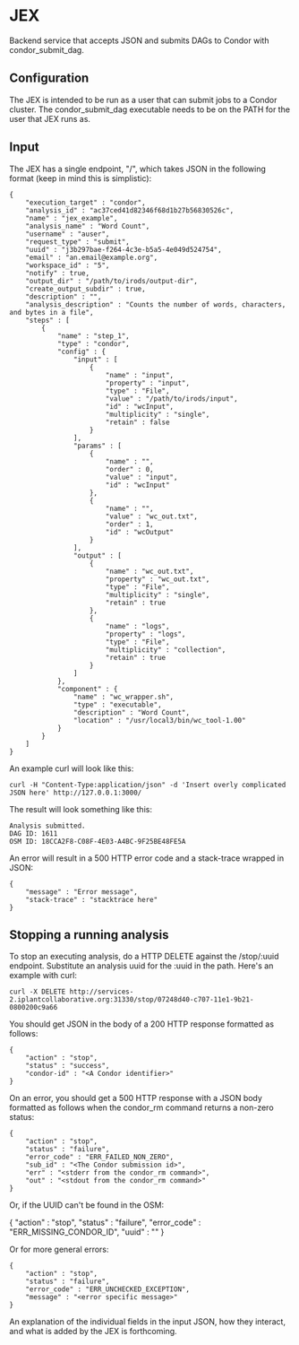JEX
===
Backend service that accepts JSON and submits DAGs to Condor with condor_submit_dag.


Configuration
-------------
The JEX is intended to be run as a user that can submit jobs to a Condor cluster. The condor_submit_dag executable needs to be on the PATH for the user that JEX runs as.


Input
-----
The JEX has a single endpoint, "/", which takes JSON in the following format (keep in mind this is simplistic):

    {
        "execution_target" : "condor",
        "analysis_id" : "ac37ced41d82346f68d1b27b56830526c",
        "name" : "jex_example",
        "analysis_name" : "Word Count",
        "username" : "auser",
        "request_type" : "submit",
        "uuid" : "j3b297bae-f264-4c3e-b5a5-4e049d524754",
        "email" : "an.email@example.org",
        "workspace_id" : "5",
        "notify" : true,
        "output_dir" : "/path/to/irods/output-dir",
        "create_output_subdir" : true,
        "description" : "",
        "analysis_description" : "Counts the number of words, characters, and bytes in a file",
        "steps" : [
            {
                "name" : "step_1",
                "type" : "condor",
                "config" : {
                    "input" : [
                        {
                            "name" : "input",
                            "property" : "input",
                            "type" : "File",
                            "value" : "/path/to/irods/input",
                            "id" : "wcInput",
                            "multiplicity" : "single",
                            "retain" : false
                        }
                    ],
                    "params" : [
                        {
                            "name" : "",
                            "order" : 0,
                            "value" : "input",
                            "id" : "wcInput"
                        },
                        {
                            "name" : "",
                            "value" : "wc_out.txt",
                            "order" : 1,
                            "id" : "wcOutput"
                        }
                    ],
                    "output" : [
                        {
                            "name" : "wc_out.txt",
                            "property" : "wc_out.txt",
                            "type" : "File",
                            "multiplicity" : "single",
                            "retain" : true
                        },
                        {
                            "name" : "logs",
                            "property" : "logs",
                            "type" : "File",
                            "multiplicity" : "collection",
                            "retain" : true
                        }
                    ]
                },
                "component" : {
                    "name" : "wc_wrapper.sh",
                    "type" : "executable",
                    "description" : "Word Count",
                    "location" : "/usr/local3/bin/wc_tool-1.00"
                }
            }
        ]
    }
    
An example curl will look like this:

    curl -H "Content-Type:application/json" -d 'Insert overly complicated JSON here' http://127.0.0.1:3000/

The result will look something like this:

    Analysis submitted.
    DAG ID: 1611
    OSM ID: 18CCA2F8-C08F-4E03-A4BC-9F25BE48FE5A

An error will result in a 500 HTTP error code and a stack-trace wrapped in JSON:

    {
        "message" : "Error message",
        "stack-trace" : "stacktrace here"
    }

Stopping a running analysis
---------------------------

To stop an executing analysis, do a HTTP DELETE against the /stop/:uuid endpoint. Substitute an analysis uuid for the :uuid in the path. Here's an example with curl: 

    curl -X DELETE http://services-2.iplantcollaborative.org:31330/stop/07248d40-c707-11e1-9b21-0800200c9a66 

You should get JSON in the body of a 200 HTTP response formatted as follows: 

    { 
        "action" : "stop", 
        "status" : "success", 
        "condor-id" : "<A Condor identifier>" 
    } 

On an error, you should get a 500 HTTP response with a JSON body formatted as follows when the condor_rm command returns a non-zero status: 

    { 
        "action" : "stop", 
        "status" : "failure", 
        "error_code" : "ERR_FAILED_NON_ZERO", 
        "sub_id" : "<The Condor submission id>", 
        "err" : "<stderr from the condor_rm command>", 
        "out" : "<stdout from the condor_rm command>" 
    } 

Or, if the UUID can't be found in the OSM: 

   { 
       "action" : "stop", 
       "status" : "failure", 
       "error_code" : "ERR_MISSING_CONDOR_ID", 
       "uuid" : "<the uuid passed in>" 
   } 

Or for more general errors: 

    { 
        "action" : "stop", 
        "status" : "failure", 
        "error_code" : "ERR_UNCHECKED_EXCEPTION", 
        "message" : "<error specific message>" 
    }
    
An explanation of the individual fields in the input JSON, how they interact, and what is added by the JEX is forthcoming.
